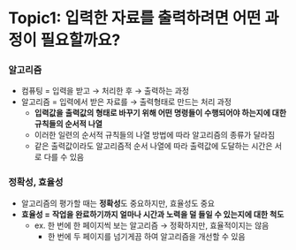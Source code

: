 # Topic1: 입력한 자료를 출력하려면 어떤 과정이 필요할까요?

### **알고리즘**

- 컴퓨팅 = 입력을 받고 → 처리한 후 → 출력하는 과정
- 알고리즘 = 입력에서 받은 자료를 → 출력형태로 만드는 처리 과정
  - **입력값을** **출력값의 형태로 바꾸기 위해 어떤 명령들이 수행되어야 하는지에 대한 규칙들의 순서적 나열**
  - 이러한 일련의 순서적 규칙들의 나열 방법에 따라 알고리즘의 종류가 달라짐
  - 같은 출력값이라도 알고리즘적 순서 나열에 따라 출력값에 도달하는 시간은 서로 다를 수 있음

### 정확성, 효율성

- 알고리즘의 평가할 때는 **정확성**도 중요하지만, 효율성도 중요
- **효율성 =** **작업을 완료하기까지 얼마나 시간과 노력을 덜 들일 수 있는지에 대한 척도**
  - ex. 한 번에 한 페이지씩 보는 알고리즘 → 정확하지만, 효율적이지는 않음
    - 한 번에 두 페이지를 넘기게끔 하여 알고리즘을 개선할 수 있음
